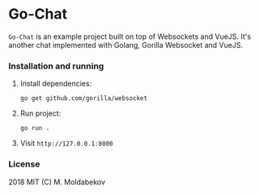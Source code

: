 # Go-Chat

`Go-Chat` is an example project built on top of Websockets and VueJS. It's another chat implemented with Golang, Gorilla Websocket and VueJS.

### Installation and running

1. Install dependencies:

   `go get github.com/gorilla/websocket`

2. Run project:

   `go run .`

3. Visit `http://127.0.0.1:8000`

### License

2018 MIT (C) M. Moldabekov

